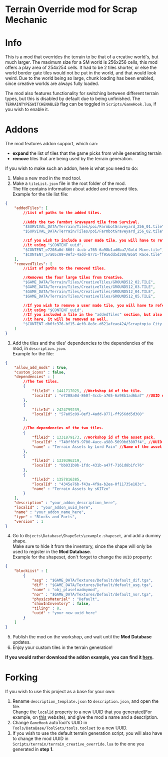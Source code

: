 # Terrain Override mod for Scrap Mechanic

# Info
This is a mod that overrides the terrain to be that of a creative world's, but much larger.
The maximum size for a SM world is 256x256 cells, this mod offers a play area of 254x254 cells. It had to be 2 tiles shorter, or else the world border gate tiles would not be put in the world, and that would look weird.
Due to the world being so large, chunk loading has been enabled, since creative worlds are always fully loaded.

The mod also features functionality for switching between different terrain types, but this is disabled by default due to being unfinished.
The `TERRAINTYPESWITCHENABLED` flag can be toggled in `Scripts/GameHook.lua`, if you wish to enable it.

# Addons
The mod features addon support, which can:
- **expand** the list of tiles that the game picks from while generating terrain
- **remove** tiles that are being used by the terrain generation.

If you wish to make such an addon, here is what you need to do:
1. Make a new mod in the mod tool.
2. Make a `tileList.json` file in the root folder of the mod.\
The file contains information about added and removed tiles.\
Example for the tile list file:
```json
{
    "addedTiles": [
        //List of paths to the added tiles.
        
        //Adds the two Farmbot Graveyard tile from Survival.
        "$SURVIVAL_DATA/Terrain/Tiles/poi/FarmbotGraveyard_256_01.tile",
        "$SURVIVAL_DATA/Terrain/Tiles/poi/FarmbotGraveyard_256_02.tile",

        //If you wish to include a user made tile, you will have to refer to
        //it using "$CONTENT_uuid".
        "$CONTENT_e7208a0d-860f-4ccb-a765-6a98b1ad6ba7/Gold Mine.tile",
        "$CONTENT_57a05c09-0ef3-4add-8771-ff956dd5d308/Boat Race.tile"
    ],
    "removedTiles": [
        //List of paths to the removed tiles.

        //Removes the four large tiles from Creative.
        "$GAME_DATA/Terrain/Tiles/CreativeTiles/GROUND512_02.TILE",
        "$GAME_DATA/Terrain/Tiles/CreativeTiles/GROUND512_03.TILE",
        "$GAME_DATA/Terrain/Tiles/CreativeTiles/GROUND512_04.TILE",
        "$GAME_DATA/Terrain/Tiles/CreativeTiles/GROUND512_05.TILE",

        //If you wish to remove a user made tile, you will have to refer to
        //it using "$CONTENT_uuid".
        //If you included a tile in the "addedTiles" section, but also included
        //it here, it will be removed as well.
        "$CONTENT_db6fc376-bf15-4ef0-8e8c-d621afeae424/Scraptopia City Airport.tile"
    ]
}
```
3. Add the tiles and the tiles' dependencies to the dependencies of the mod, in `description.json`.\
Example for the file:
```json
{
    "allow_add_mods" : true,
    "custom_icons" : false,
    "dependencies" : [
        //The two tiles.
        {
            "fileId" : 1441717025, //Workshop id of the tile.
            "localId" : "e7208a0d-860f-4ccb-a765-6a98b1ad6ba7" //UUID of the mod.
        },
        {
            "fileId" : 2424799239,
            "localId" : "57a05c09-0ef3-4add-8771-ff956dd5d308"
        },

        //The dependencies of the two tiles.
        {
            "fileId" : 1331879173, //Workshop id of the asset pack.
            "localId" : "740ff0f9-9700-4ace-a980-5099bd3807f4", //UUID of the asset pack.
            "name" : "Terrain Assets by Lord Pain" //Name of the asset pack, optional.
        },
        {
            "fileId" : 1339396219,
            "localId" : "bb031b9b-1fdc-431b-a47f-7161d8b1fc76"
        },
        {
            "fileId" : 1357816385,
            "localId" : "4345e76b-f43a-4f9a-b2ea-0f11735e183c",
            "name" : "Terrain Assets by sKITzo"
        }
    ],
    "description" : "your_addon_description_here",
	"localId" : "your_addon_uuid_here",
	"name" : "your_addon_name_here",
    "type" : "Blocks and Parts",
    "version" : 1
}
```
4. Go to `Objects\Database\ShapeSets\example.shapeset`, and add a dummy shape.\
Make sure to hide it from the inventory, since the shape will only be used to register in the **Mod Database**.\
Example for the shapeset, don't forget to change the `UUID` property:
```json
{
    "blockList" : [
        {
            "asg" : "$GAME_DATA/Textures/Default/default_dif.tga",
            "dif" : "$GAME_DATA/Textures/Default/default_asg.tga",
            "name" : "obj_plaseloadmymod",
            "nor" : "$GAME_DATA/Textures/Default/default_nor.tga",
            "physicsMaterial" : "Default",
            "showInInventory" : false,
            "tiling" : 8,
            "uuid" : "your_new_uuid_here"
        }
    ]
}
```
5. Publish the mod on the workshop, and wait until the **Mod Database** updates.
6. Enjoy your custom tiles in the terrain generation!

**If you would rather download the addon example, you can find it [here](https://github.com/Vajdani/SM-Terrain-Addon-Template).**

# Forking
If you wish to use this project as a base for your own:
1. Rename `description_template.json` to `description.json`, and open the file.\
Change the `localId` property to a new UUID that you generated(For example, on [this](https://www.uuidgenerator.net/version4) website), and give the mod a name and a description.
2. Change `GameHook` autoTool's UUID in `Tools/DataBase/ToolSets/tools.toolset` to a new UUID.
3. If you wish to use the default terrain generation script, you will also have to change the mod UUID in `Scripts/terrain/terrain_creative_override.lua` to the one you generated in **step 1**.